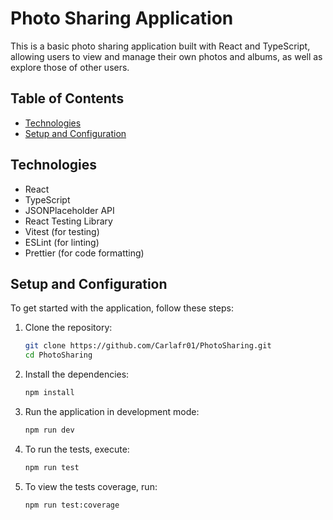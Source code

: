 # Photo Sharing Application

This is a basic photo sharing application built with React and TypeScript, allowing users to view and manage their own photos and albums, as well as explore those of other users.

## Table of Contents

- [Technologies](#technologies)
- [Setup and Configuration](#setup-and-configuration)

## Technologies

- React
- TypeScript
- JSONPlaceholder API
- React Testing Library
- Vitest (for testing)
- ESLint (for linting)
- Prettier (for code formatting)

## Setup and Configuration

To get started with the application, follow these steps:

1. Clone the repository:

   ```bash
   git clone https://github.com/Carlafr01/PhotoSharing.git
   cd PhotoSharing

   ```

2. Install the dependencies:

   ```bash
   npm install

   ```

3. Run the application in development mode:

   ```bash
   npm run dev

   ```

4. To run the tests, execute:

   ```bash
   npm run test

   ```

5. To view the tests coverage, run:

   ```bash
   npm run test:coverage

   ```
